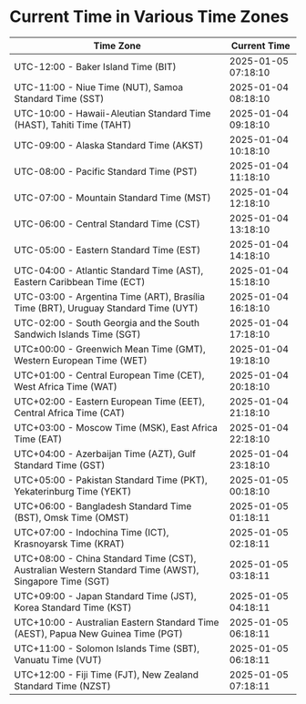 # Current Time in Various Time Zones

| Time Zone | Current Time |
|-----------|--------------|
| UTC-12:00 - Baker Island Time (BIT) | 2025-01-05 07:18:10 |
| UTC-11:00 - Niue Time (NUT), Samoa Standard Time (SST) | 2025-01-04 08:18:10 |
| UTC-10:00 - Hawaii-Aleutian Standard Time (HAST), Tahiti Time (TAHT) | 2025-01-04 09:18:10 |
| UTC-09:00 - Alaska Standard Time (AKST) | 2025-01-04 10:18:10 |
| UTC-08:00 - Pacific Standard Time (PST) | 2025-01-04 11:18:10 |
| UTC-07:00 - Mountain Standard Time (MST) | 2025-01-04 12:18:10 |
| UTC-06:00 - Central Standard Time (CST) | 2025-01-04 13:18:10 |
| UTC-05:00 - Eastern Standard Time (EST) | 2025-01-04 14:18:10 |
| UTC-04:00 - Atlantic Standard Time (AST), Eastern Caribbean Time (ECT) | 2025-01-04 15:18:10 |
| UTC-03:00 - Argentina Time (ART), Brasília Time (BRT), Uruguay Standard Time (UYT) | 2025-01-04 16:18:10 |
| UTC-02:00 - South Georgia and the South Sandwich Islands Time (SGT) | 2025-01-04 17:18:10 |
| UTC±00:00 - Greenwich Mean Time (GMT), Western European Time (WET) | 2025-01-04 19:18:10 |
| UTC+01:00 - Central European Time (CET), West Africa Time (WAT) | 2025-01-04 20:18:10 |
| UTC+02:00 - Eastern European Time (EET), Central Africa Time (CAT) | 2025-01-04 21:18:10 |
| UTC+03:00 - Moscow Time (MSK), East Africa Time (EAT) | 2025-01-04 22:18:10 |
| UTC+04:00 - Azerbaijan Time (AZT), Gulf Standard Time (GST) | 2025-01-04 23:18:10 |
| UTC+05:00 - Pakistan Standard Time (PKT), Yekaterinburg Time (YEKT) | 2025-01-05 00:18:10 |
| UTC+06:00 - Bangladesh Standard Time (BST), Omsk Time (OMST) | 2025-01-05 01:18:11 |
| UTC+07:00 - Indochina Time (ICT), Krasnoyarsk Time (KRAT) | 2025-01-05 02:18:11 |
| UTC+08:00 - China Standard Time (CST), Australian Western Standard Time (AWST), Singapore Time (SGT) | 2025-01-05 03:18:11 |
| UTC+09:00 - Japan Standard Time (JST), Korea Standard Time (KST) | 2025-01-05 04:18:11 |
| UTC+10:00 - Australian Eastern Standard Time (AEST), Papua New Guinea Time (PGT) | 2025-01-05 06:18:11 |
| UTC+11:00 - Solomon Islands Time (SBT), Vanuatu Time (VUT) | 2025-01-05 06:18:11 |
| UTC+12:00 - Fiji Time (FJT), New Zealand Standard Time (NZST) | 2025-01-05 07:18:11 |
